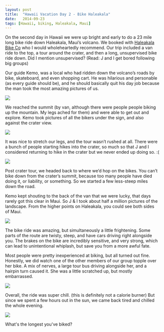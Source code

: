 ```yaml
---
layout: post
title:  "Hawaii Vacation Day 2 - Bike Haleakala"
date:   2014-09-23
tags: [Hawaii, biking, Haleakala, Maui]
---
```


On the second day in Hawaii we were up bright and early to do a 23 mile long bike ride down Haleakala, Maui’s volcano. We booked with [Haleakala Bike Co](http://www.bikemaui.com/) who I would wholeheartedly recommend. Our trip included a van ride to the top, a tour around the crater, and then a long, unsupervised bike ride down. Did I mention unsupervised? (Read: J and I get bored following big groups)

Our guide Kemo, was a local who had ridden down the volcano’s roads by bike, skateboard, and even shopping cart. He was hilarious and personable (as every guide should be), and he should basically quit his day job because the man took the most amazing pictures of us.

![](https://lh6.googleusercontent.com/-YLpt07JEWDc/VB-ogI31ggI/AAAAAAAALVU/UYlXgTuC0Mk/w1062-h708-no/IMG_0711.jpg)

We reached the summit (by van, although there were people people biking up the mountain. My legs ached for them) and were able to get out and explore. Kemo took pictures of all the bikers under the sign, and also against the crater view.

![](https://lh6.googleusercontent.com/-Q7dGrbZR34g/VB-odGoPSaI/AAAAAAAALU4/kVjHq8xsJuw/w1062-h708-no/IMG_0697.jpg)

It was nice to stretch our legs, and the tour wasn’t rushed at all. There were a bunch of people starting hikes into the crater, so much so that J and I considered returning to hike in the crater but we never ended up doing so. :(

![](https://lh6.googleusercontent.com/-vUqCljSsNTY/VB-ogFnFNKI/AAAAAAAALVM/dmZq7yQr17U/w1062-h708-no/IMG_0719.jpg)

Post crater tour, we headed back to where we’d hop on the bikes. You can’t bike down from the crater’s summit, because too many people have died doing it, or liability, or something. So we started a few less-steep miles down the road.

Kemo kept shouting to the back of the van that we were lucky, that days rarely got this clear in Maui. So J & I took about half a million pictures of the landscape. From the higher points on Haleakala, you could see both sides of Maui.

![](https://lh4.googleusercontent.com/-BKfNwXv49lU/VBbeVvmFWlI/AAAAAAAAIXg/J4PHOk860rQ/w955-h716-no/IMG_3145.JPG)

The bike ride was amazing, but simultaneously a little frightening. Some parts of the route are twisty, steep, and have cars driving right alongside you. The brakes on the bike are incredibly sensitive, and very strong, which can lead to unintentional whiplash, but save you from a more awful fate.

Most people were pretty inexperienced at biking, but all turned out fine. Honestly, we did watch one of the other members of our group topple over her bike. A mix of nerves, a large tour bus driving alongside her, and a hairpin turn caused it. She was a little scratched up, but mostly embarrassed. 

![](https://lh3.googleusercontent.com/-AzTYoF7PNuw/VB9ztNjylJI/AAAAAAAAKNg/IMPtZoO-4VI/w1062-h708-no/IMG_0738.JPG)

Overall, the ride was super chill. (this is definitely not a calorie burner) But since we spent a few hours out in the sun, we came back tired and chilled the whole evening.

![](https://lh5.googleusercontent.com/-pyq7d7jtB48/VB9zjjf67BI/AAAAAAAAKMU/_P-cs2hSHIc/w1062-h708-no/IMG_0730.JPG)

What's the longest you've biked?